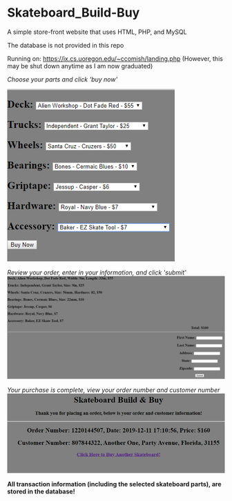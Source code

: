 # Skateboard_Build-Buy
A simple store-front website that uses HTML, PHP, and MySQL


The database is not provided in this repo

Running on: https://ix.cs.uoregon.edu/~ccomish/landing.php
(However, this may be shut down anytime as I am now graduated)

*Choose your parts and click 'buy now'*

![landing page](https://raw.githubusercontent.com/CoreyComish/Skateboard_Build-Buy/master/landing.png)

*Review your order, enter in your information, and click 'submit'*
![checkout_page](https://raw.githubusercontent.com/CoreyComish/Skateboard_Build-Buy/master/checkout.png)

*Your purchase is complete, view your order number and customer number*
![complete_page](https://raw.githubusercontent.com/CoreyComish/Skateboard_Build-Buy/master/complete.png)

**All transaction information (including the selected skateboard parts), are stored in the database!**
